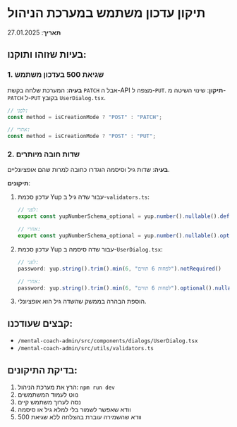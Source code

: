 # תיקון עדכון משתמש במערכת הניהול

**תאריך**: 27.01.2025

## בעיות שזוהו ותוקנו:

### 1. שגיאת 500 בעדכון משתמש
**בעיה**: המערכת שלחה בקשת `PATCH` אבל ה-API מצפה ל-`PUT`.
**תיקון**: שינוי השיטה מ-`PATCH` ל-`PUT` בקובץ `UserDialog.tsx`.

```typescript
// לפני:
const method = isCreationMode ? "POST" : "PATCH";

// אחרי:
const method = isCreationMode ? "POST" : "PUT";
```

### 2. שדות חובה מיותרים
**בעיה**: שדות גיל וסיסמה הוגדרו כחובה למרות שהם אופציונליים.

**תיקונים**:
1. עדכון סכמת Yup עבור שדה גיל ב-`validators.ts`:
   ```typescript
   // לפני:
   export const yupNumberSchema_optional = yup.number().nullable().default(null);
   
   // אחרי:
   export const yupNumberSchema_optional = yup.number().nullable().optional().default(null);
   ```

2. עדכון סכמת Yup עבור שדה סיסמה ב-`UserDialog.tsx`:
   ```typescript
   // לפני:
   password: yup.string().trim().min(6, "לפחות 6 תווים").notRequired()
   
   // אחרי:
   password: yup.string().trim().min(6, "לפחות 6 תווים").optional().nullable()
   ```

3. הוספת הבהרה בממשק שהשדה גיל הוא אופציונלי.

## קבצים שעודכנו:
- `/mental-coach-admin/src/components/dialogs/UserDialog.tsx`
- `/mental-coach-admin/src/utils/validators.ts`

## בדיקת התיקונים:
1. הרץ את מערכת הניהול: `npm run dev`
2. נווט לעמוד המשתמשים
3. נסה לערוך משתמש קיים
4. וודא שאפשר לשמור בלי למלא גיל או סיסמה
5. וודא שהשמירה עוברת בהצלחה ללא שגיאת 500